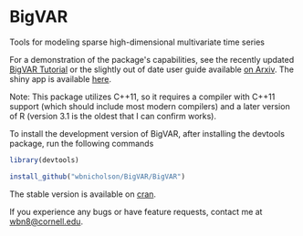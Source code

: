 BigVAR
======

Tools for modeling sparse high-dimensional multivariate time series

For a demonstration of the package's capabilities, see the recently updated [BigVAR Tutorial](http://www.wbnicholson.com/BigVAR.html) or the slightly out of date user guide available [on Arxiv](https://arxiv.org/abs/1702.07094).  The shiny app is available [here](http://ec2-54-226-7-230.compute-1.amazonaws.com:3838/BigVAR/).

Note: This package utilizes C++11, so it requires a compiler with C++11 support (which should include most modern compilers) and a later version of R (version 3.1 is the oldest that I can confirm works).

To install the development version of BigVAR, after installing the devtools package, run the following commands

```R
library(devtools)

install_github("wbnicholson/BigVAR/BigVAR")
```

The stable version is available on [cran](https://cran.r-project.org/package=BigVAR).


If you experience any bugs or have feature requests, contact me at wbn8@cornell.edu.
